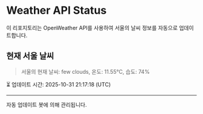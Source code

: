 
# Weather API Status

이 리포지토리는 OpenWeather API를 사용하여 서울의 날씨 정보를 자동으로 업데이트합니다.

## 현재 서울 날씨
> 서울의 현재 날씨: few clouds, 온도: 11.55°C, 습도: 74%

⏳ 업데이트 시간: 2025-10-31 21:17:18 (UTC)

---
자동 업데이트 봇에 의해 관리됩니다.

